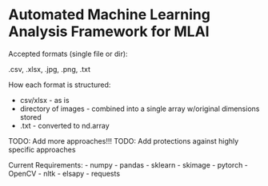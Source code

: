 # Automated Machine Learning Analysis Framework for MLAI

Accepted formats (single file or dir):

  .csv,
  .xlsx,
  .jpg,
  .png,
  .txt
  
 How each format is structured:
 - csv/xlsx - as is 
 - directory of images - combined into a single array w/original dimensions stored
 - .txt - converted to nd.array

 
  TODO: Add more approaches!!!
  TODO: Add protections against highly specific approaches
  
  Current Requirements:
    - numpy
    - pandas
    - sklearn
    - skimage
    - pytorch 
    - OpenCV
    - nltk
    - elsapy
    - requests
